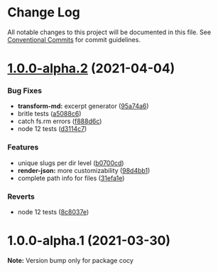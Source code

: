 # Change Log

All notable changes to this project will be documented in this file.
See [Conventional Commits](https://conventionalcommits.org) for commit guidelines.

# [1.0.0-alpha.2](https://github.com/krmax44/cocy/compare/cocy@1.0.0-alpha.1...cocy@1.0.0-alpha.2) (2021-04-04)


### Bug Fixes

* **transform-md:** excerpt generator ([95a74a6](https://github.com/krmax44/cocy/commit/95a74a6162f7e555348fbe11d4f2a4c4c48b08c8))
* britle tests ([a5088c6](https://github.com/krmax44/cocy/commit/a5088c64c3d4acc8887ad03d797153eec64a861a))
* catch fs.rm errors ([f888d6c](https://github.com/krmax44/cocy/commit/f888d6c53f7a790e5699aa16685e1788f69fdd5a))
* node 12 tests ([d3114c7](https://github.com/krmax44/cocy/commit/d3114c7e609e8b6c2d2eb63f33b9177087d1bdb2))


### Features

* unique slugs per dir level ([b0700cd](https://github.com/krmax44/cocy/commit/b0700cd5283dc7f032a86bddef386dc4a7d17475))
* **render-json:** more customizability ([98d4bb1](https://github.com/krmax44/cocy/commit/98d4bb15214ce712e4333c6090c15bab9752364c))
* complete path info for files ([31efa1e](https://github.com/krmax44/cocy/commit/31efa1e490e02f91d448e03791d90b08a331eaab))


### Reverts

* node 12 tests ([8c8037e](https://github.com/krmax44/cocy/commit/8c8037e3c4b25a28a8766bd95a7e7c4fda411af6))





# 1.0.0-alpha.1 (2021-03-30)

**Note:** Version bump only for package cocy
